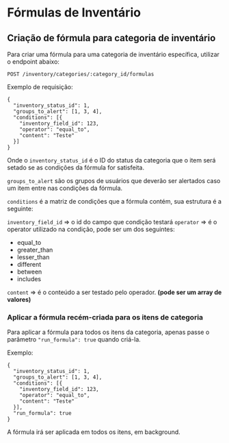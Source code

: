 # Fórmulas de Inventário

## Criação de fórmula para categoria de inventário

Para criar uma fórmula para uma categoria de inventário específica, utilizar o endpoint abaixo:

`POST /inventory/categories/:category_id/formulas`

Exemplo de requisição:

    {
      "inventory_status_id": 1,
      "groups_to_alert": [1, 3, 4],
      "conditions": [{
        "inventory_field_id": 123,
        "operator": "equal_to",
        "content": "Teste"
      }]
    }


Onde o `inventory_status_id` é o ID do status da categoria que o item será setado se as condições da fórmula for satisfeita.

`groups_to_alert` são os grupos de usuários que deverão ser alertados caso um item entre nas condições da fórmula.

`conditions` é a matriz de condições que a fórmula contém, sua estrutura é a seguinte:

`inventory_field_id` => o id do campo que condição testará
`operator` => é o operator utilizado na condição, pode ser um dos seguintes:

* equal_to
* greater_than
* lesser_than
* different
* between
* includes

`content` => é o conteúdo a ser testado pelo operador. __(pode ser um array de valores)__

### Aplicar a fórmula recém-criada para os itens de categoria

Para aplicar a fórmula para todos os itens da categoria, apenas passe o parâmetro `"run_formula": true` quando criá-la.

Exemplo:

    {
      "inventory_status_id": 1,
      "groups_to_alert": [1, 3, 4],
      "conditions": [{
        "inventory_field_id": 123,
        "operator": "equal_to",
        "content": "Teste"
      }],
      "run_formula": true
    }

A fórmula irá ser aplicada em todos os itens, em background.
